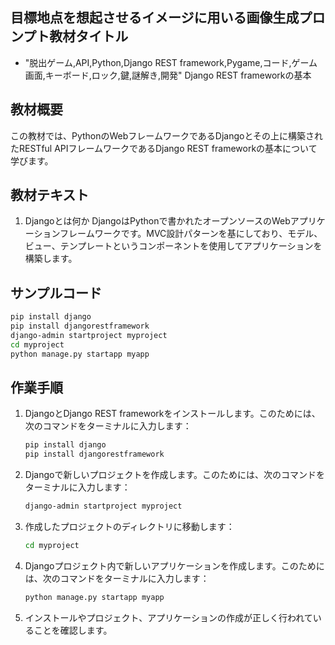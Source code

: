 
## 目標地点を想起させるイメージに用いる画像生成プロンプト教材タイトル
* "脱出ゲーム,API,Python,Django REST framework,Pygame,コード,ゲーム画面,キーボード,ロック,鍵,謎解き,開発"
Django REST frameworkの基本

## 教材概要
この教材では、PythonのWebフレームワークであるDjangoとその上に構築されたRESTful APIフレームワークであるDjango REST frameworkの基本について学びます。

## 教材テキスト
1. Djangoとは何か
   DjangoはPythonで書かれたオープンソースのWebアプリケーションフレームワークです。MVC設計パターンを基にしており、モデル、ビュー、テンプレートというコンポーネントを使用してアプリケーションを構築します。

## サンプルコード
```bash
pip install django
pip install djangorestframework
django-admin startproject myproject
cd myproject
python manage.py startapp myapp
```

## 作業手順
1. DjangoとDjango REST frameworkをインストールします。このためには、次のコマンドをターミナルに入力します：
   ```bash
   pip install django
   pip install djangorestframework
   ```
2. Djangoで新しいプロジェクトを作成します。このためには、次のコマンドをターミナルに入力します：
   ```bash
   django-admin startproject myproject
   ```
3. 作成したプロジェクトのディレクトリに移動します：
   ```bash
   cd myproject
   ```
4. Djangoプロジェクト内で新しいアプリケーションを作成します。このためには、次のコマンドをターミナルに入力します：
   ```bash
   python manage.py startapp myapp
   ```
5. インストールやプロジェクト、アプリケーションの作成が正しく行われていることを確認します。